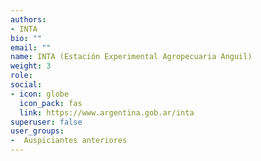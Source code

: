 ```yaml
---
authors:
- INTA
bio: ""
email: ""
name: INTA (Estación Experimental Agropecuaria Anguil)
weight: 3
role: 
social:
- icon: globe
  icon_pack: fas
  link: https://www.argentina.gob.ar/inta
superuser: false
user_groups:
-  Auspiciantes anteriores
---
```



